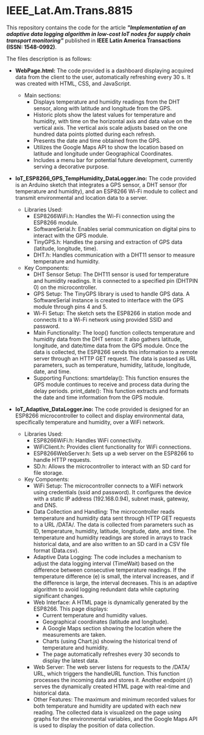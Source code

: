 # IEEE_Lat.Am.Trans.8815
This repository contains the code for the article **_"Implementation of an adaptive data logging algorithm in low-cost IoT nodes for supply chain transport monitoring"_** published in **IEEE Latin America Transactions (ISSN: 1548-0992)**.

The files description is as follows:

+ **WebPage.html:** The code provided is a dashboard displaying acquired data from the client to the user, automatically refreshing every 30 s. It was created with HTML, CSS, and JavaScript. 
    - Main sections:
      - Displays temperature and humidity readings from the DHT sensor, along with latitude and longitude from the GPS.
      - Historic plots show the latest values for temperature and humidity, with time on the horizontal axis and data value on the vertical axis. The vertical axis scale adjusts based on the one hundred data points plotted during each refresh.
      - Presents the date and time obtained from the GPS.
      - Utilizes the Google Maps API to show the location based on latitude and longitude under Geographical Coordinates.
      - Includes a menu bar for potential future development, currently serving a decorative purpose.

+ **IoT_ESP8266_GPS_TempHumidity_DataLogger.ino:** The code provided is an Arduino sketch that integrates a GPS sensor, a DHT sensor (for temperature and humidity), and an ESP8266 Wi-Fi module to collect and transmit environmental and location data to a server.
    - Libraries Used:
      - ESP8266WiFi.h: Handles the Wi-Fi connection using the ESP8266 module.
      - SoftwareSerial.h: Enables serial communication on digital pins to interact with the GPS module.
      - TinyGPS.h: Handles the parsing and extraction of GPS data (latitude, longitude, time).
      - DHT.h: Handles communication with a DHT11 sensor to measure temperature and humidity.
    - Key Components:
      - DHT Sensor Setup: The DHT11 sensor is used for temperature and humidity readings. It is connected to a specified pin (DHTPIN 0) on the microcontroller.
      - GPS Setup: The TinyGPS library is used to handle GPS data. A SoftwareSerial instance is created to interface with the GPS module through pins 4 and 5.
      - Wi-Fi Setup: The sketch sets the ESP8266 in station mode and connects it to a Wi-Fi network using provided SSID and password.
      - Main Functionality: The loop() function collects temperature and humidity data from the DHT sensor. It also gathers latitude, longitude, and date/time data from the GPS module. Once the data is collected, the ESP8266 sends this information to a remote server through an HTTP GET request. The data is passed as URL parameters, such as temperature, humidity, latitude, longitude, date, and time.
      - Supporting Functions: 
      smartdelay(): This function ensures the GPS module continues to receive and process data during the delay periods.
      print_date(): This function extracts and formats the date and time information from the GPS module.

+ **IoT_Adaptive_DataLogger.ino:** The code provided is designed for an ESP8266 microcontroller to collect and display environmental data, specifically temperature and humidity, over a WiFi network.
    - Libraries Used:
      - ESP8266WiFi.h: Handles WiFi connectivity.
      - WiFiClient.h: Provides client functionality for WiFi connections.
      - ESP8266WebServer.h: Sets up a web server on the ESP8266 to handle HTTP requests.
      - SD.h: Allows the microcontroller to interact with an SD card for file storage.
    - Key Components:
      - WiFi Setup: The microcontroller connects to a WiFi network using credentials (ssid and password). It configures the device with a static IP address (192.168.0.94), subnet mask, gateway, and DNS.
      - Data Collection and Handling: The microcontroller reads temperature and humidity data sent through HTTP GET requests to a URL /DATA/. The data is collected from parameters such as ID, temperature, humidity, latitude, longitude, date, and time. The temperature and humidity readings are stored in arrays to track historical data, and are also written to an SD card in a CSV file format (Data.csv).
      - Adaptive Data Logging: The code includes a mechanism to adjust the data logging interval (TimeWait) based on the difference between consecutive temperature readings. If the temperature difference (e) is small, the interval increases, and if the difference is large, the interval decreases. This is an adaptive algorithm to avoid logging redundant data while capturing significant changes.
      - Web Interface:  A HTML page is dynamically generated by the ESP8266. This page displays:
        - Current temperature and humidity values.
        - Geographical coordinates (latitude and longitude).
        - A Google Maps section showing the location where the measurements are taken.
        - Charts (using Chart.js) showing the historical trend of temperature and humidity.
        - The page automatically refreshes every 30 seconds to display the latest data.
      - Web Server: The web server listens for requests to the /DATA/ URL, which triggers the handleURL function. This function processes the incoming data and stores it. Another endpoint (/) serves the dynamically created HTML page with real-time and historical data.
      - Other Features: The maximum and minimum recorded values for both temperature and humidity are updated with each new reading. The collected data is visualized on the page using graphs for the environmental variables, and the Google Maps API is used to display the position of data collection.
